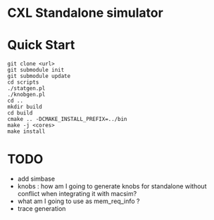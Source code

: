 
# CXL Standalone simulator

# Quick Start
```
git clone <url>
git submodule init
git submodule update
cd scripts
./statgen.pl
./knobgen.pl
cd ..
mkdir build
cd build
cmake .. -DCMAKE_INSTALL_PREFIX=../bin
make -j <cores>
make install
```


# TODO
- add simbase
- knobs : how am I going to generate knobs for standalone without conflict when integrating it with macsim?
- what am I going to use as mem\_req\_info ?
- trace generation
